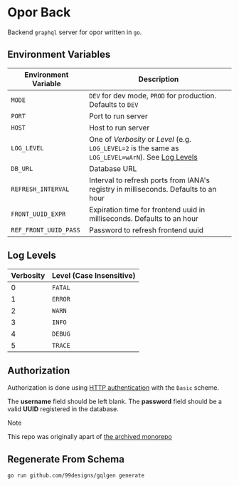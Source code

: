# Opor Back
Backend `graphql` server for opor written in `go`.

## Environment Variables
Environment Variable | Description
--- | ---
`MODE` | `DEV` for dev mode, `PROD` for production. Defaults to `DEV`
`PORT` | Port to run server
`HOST` | Host to run server
`LOG_LEVEL` | One of *Verbosity* or *Level* (e.g. `LOG_LEVEL=2` is the same as `LOG_LEVEL=wArN`). See [Log Levels](#log-levels)
`DB_URL` | Database URL
`REFRESH_INTERVAL` | Interval to refresh ports from IANA's registry in milliseconds. Defaults to an hour
`FRONT_UUID_EXPR` | Expiration time for frontend uuid in milliseconds. Defaults to an hour
`REF_FRONT_UUID_PASS` | Password to refresh frontend uuid

## Log Levels
Verbosity | Level (Case Insensitive)
--- | ---
0 | `FATAL`
1 | `ERROR`
2 | `WARN`
3 | `INFO`
4 | `DEBUG`
5 | `TRACE`

## Authorization
Authorization is done using [HTTP authentication](https://developer.mozilla.org/en-US/docs/Web/HTTP/Authentication) with the `Basic` scheme.

The **username** field should be left blank. The **password** field should be a valid **UUID** registered in the database.

> [!NOTE]
> This repo was originally apart of [the archived monorepo](https://github.com/arsmoriendy/opor)

## Regenerate From Schema
```bash
go run github.com/99designs/gqlgen generate
```
